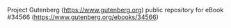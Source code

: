 Project Gutenberg (https://www.gutenberg.org) public repository for eBook #34566 (https://www.gutenberg.org/ebooks/34566)
